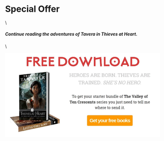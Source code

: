 # Special Offer
\


##### Continue reading the adventures of Tavera in Thieves at Heart.
\


[![ ](Source/images/TaH-free.jpg)](https://www.backthatelfup.com/free-books/)
